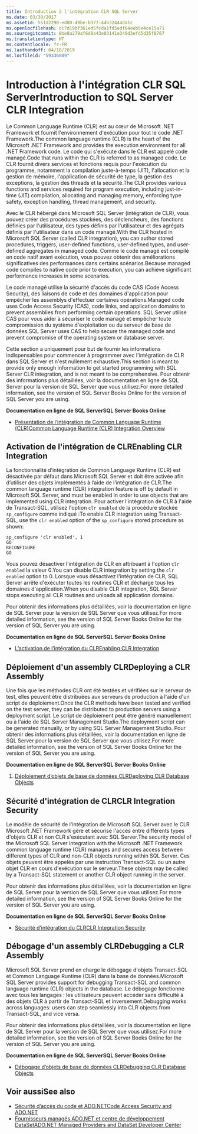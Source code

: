 ```yaml
---
title: Introduction à l'intégration CLR SQL Server
ms.date: 03/30/2017
ms.assetid: 551d2290-ed80-49be-b377-44b32444da1c
ms.openlocfilehash: dc7d19bf361ed5fcda1fd5edf64eeb5e4ce15a71
ms.sourcegitcommit: 0be8a279af6d8a43e03141e349d3efd5d35f8767
ms.translationtype: HT
ms.contentlocale: fr-FR
ms.lasthandoff: 04/18/2019
ms.locfileid: "59336809"
---
```

# <a name="introduction-to-sql-server-clr-integration"></a><span data-ttu-id="494f7-102">Introduction à l'intégration CLR SQL Server</span><span class="sxs-lookup"><span data-stu-id="494f7-102">Introduction to SQL Server CLR Integration</span></span>
<span data-ttu-id="494f7-103">Le Common Language Runtime (CLR) est au cœur de Microsoft .NET Framework et fournit l'environnement d'exécution pour tout le code .NET Framework.</span><span class="sxs-lookup"><span data-stu-id="494f7-103">The common language runtime (CLR) is the heart of the Microsoft .NET Framework and provides the execution environment for all .NET Framework code.</span></span> <span data-ttu-id="494f7-104">Le code qui s'exécute dans le CLR est appelé code managé.</span><span class="sxs-lookup"><span data-stu-id="494f7-104">Code that runs within the CLR is referred to as managed code.</span></span> <span data-ttu-id="494f7-105">Le CLR fournit divers services et fonctions requis pour l'exécution du programme, notamment la compilation juste-à-temps (JIT), l'allocation et la gestion de mémoire, l'application de sécurité de type, la gestion des exceptions, la gestion des threads et la sécurité.</span><span class="sxs-lookup"><span data-stu-id="494f7-105">The CLR provides various functions and services required for program execution, including just-in-time (JIT) compilation, allocating and managing memory, enforcing type safety, exception handling, thread management, and security.</span></span>  
  
 <span data-ttu-id="494f7-106">Avec le CLR hébergé dans Microsoft SQL Server (intégration de CLR), vous pouvez créer des procédures stockées, des déclencheurs, des fonctions définies par l'utilisateur, des types définis par l'utilisateur et des agrégats définis par l'utilisateur dans un code managé.</span><span class="sxs-lookup"><span data-stu-id="494f7-106">With the CLR hosted in Microsoft SQL Server (called CLR integration), you can author stored procedures, triggers, user-defined functions, user-defined types, and user-defined aggregates in managed code.</span></span> <span data-ttu-id="494f7-107">Comme le code managé est compilé en code natif avant exécution, vous pouvez obtenir des améliorations significatives des performances dans certains scénarios.</span><span class="sxs-lookup"><span data-stu-id="494f7-107">Because managed code compiles to native code prior to execution, you can achieve significant performance increases in some scenarios.</span></span>  
  
 <span data-ttu-id="494f7-108">Le code managé utilise la sécurité d'accès du code CAS (Code Access Security), des liaisons de code et des domaines d'application pour empêcher les assemblys d'effectuer certaines opérations.</span><span class="sxs-lookup"><span data-stu-id="494f7-108">Managed code uses Code Access Security (CAS), code links, and application domains to prevent assemblies from performing certain operations.</span></span> <span data-ttu-id="494f7-109">SQL Server utilise CAS pour vous aider à sécuriser le code managé et empêcher toute compromission du système d'exploitation ou du serveur de base de données.</span><span class="sxs-lookup"><span data-stu-id="494f7-109">SQL Server uses CAS to help secure the managed code and prevent compromise of the operating system or database server.</span></span>  
  
 <span data-ttu-id="494f7-110">Cette section a uniquement pour but de fournir les informations indispensables pour commencer à programmer avec l'intégration de CLR dans SQL Server et n'est nullement exhaustive.</span><span class="sxs-lookup"><span data-stu-id="494f7-110">This section is meant to provide only enough information to get started programming with SQL Server CLR integration, and is not meant to be comprehensive.</span></span> <span data-ttu-id="494f7-111">Pour obtenir des informations plus détaillées, voir la documentation en ligne de SQL Server pour la version de SQL Server que vous utilisez.</span><span class="sxs-lookup"><span data-stu-id="494f7-111">For more detailed information, see the version of SQL Server Books Online for the version of SQL Server you are using.</span></span>  
  
 <span data-ttu-id="494f7-112">**Documentation en ligne de SQL Server**</span><span class="sxs-lookup"><span data-stu-id="494f7-112">**SQL Server Books Online**</span></span>  
  
-   [<span data-ttu-id="494f7-113">Présentation de l’intégration de Common Language Runtime (CLR)</span><span class="sxs-lookup"><span data-stu-id="494f7-113">Common Language Runtime (CLR) Integration Overview</span></span>](https://go.microsoft.com/fwlink/?LinkId=115242)  
  
## <a name="enabling-clr-integration"></a><span data-ttu-id="494f7-114">Activation de l'intégration de CLR</span><span class="sxs-lookup"><span data-stu-id="494f7-114">Enabling CLR Integration</span></span>  
 <span data-ttu-id="494f7-115">La fonctionnalité d’intégration de Common Language Runtime (CLR) est désactivée par défaut dans Microsoft SQL Server et doit être activée afin d’utiliser des objets implémentés à l’aide de l’intégration de CLR.</span><span class="sxs-lookup"><span data-stu-id="494f7-115">The common language runtime (CLR) integration feature is off by default in Microsoft SQL Server, and must be enabled in order to use objects that are implemented using CLR integration.</span></span> <span data-ttu-id="494f7-116">Pour activer l'intégration de CLR à l'aide de Transact-SQL, utilisez l'option `clr enabled` de la procédure stockée `sp_configure` comme indiqué :</span><span class="sxs-lookup"><span data-stu-id="494f7-116">To enable CLR integration using Transact-SQL, use the `clr enabled` option of the `sp_configure` stored procedure as shown:</span></span>  
  
```  
sp_configure 'clr enabled', 1  
GO  
RECONFIGURE  
GO  
```  
  
 <span data-ttu-id="494f7-117">Vous pouvez désactiver l'intégration de CLR en attribuant à l'option `clr enabled` la valeur 0.</span><span class="sxs-lookup"><span data-stu-id="494f7-117">You can disable CLR integration by setting the `clr enabled` option to 0.</span></span> <span data-ttu-id="494f7-118">Lorsque vous désactivez l'intégration de CLR, SQL Server arrête d'exécuter toutes les routines CLR et décharge tous les domaines d'application.</span><span class="sxs-lookup"><span data-stu-id="494f7-118">When you disable CLR integration, SQL Server stops executing all CLR routines and unloads all application domains.</span></span>  
  
 <span data-ttu-id="494f7-119">Pour obtenir des informations plus détaillées, voir la documentation en ligne de SQL Server pour la version de SQL Server que vous utilisez.</span><span class="sxs-lookup"><span data-stu-id="494f7-119">For more detailed information, see the version of SQL Server Books Online for the version of SQL Server you are using.</span></span>  
  
 <span data-ttu-id="494f7-120">**Documentation en ligne de SQL Server**</span><span class="sxs-lookup"><span data-stu-id="494f7-120">**SQL Server Books Online**</span></span>  
  
-   [<span data-ttu-id="494f7-121">L’activation de l’intégration du CLR</span><span class="sxs-lookup"><span data-stu-id="494f7-121">Enabling CLR Integration</span></span>](https://go.microsoft.com/fwlink/?LinkId=115230)  
  
## <a name="deploying-a-clr-assembly"></a><span data-ttu-id="494f7-122">Déploiement d'un assembly CLR</span><span class="sxs-lookup"><span data-stu-id="494f7-122">Deploying a CLR Assembly</span></span>  
 <span data-ttu-id="494f7-123">Une fois que les méthodes CLR ont été testées et vérifiées sur le serveur de test, elles peuvent être distribuées aux serveurs de production à l'aide d'un script de déploiement.</span><span class="sxs-lookup"><span data-stu-id="494f7-123">Once the CLR methods have been tested and verified on the test server, they can be distributed to production servers using a deployment script.</span></span> <span data-ttu-id="494f7-124">Le script de déploiement peut être généré manuellement ou à l'aide de SQL Server Management Studio.</span><span class="sxs-lookup"><span data-stu-id="494f7-124">The deployment script can be generated manually, or by using SQL Server Management Studio.</span></span> <span data-ttu-id="494f7-125">Pour obtenir des informations plus détaillées, voir la documentation en ligne de SQL Server pour la version de SQL Server que vous utilisez.</span><span class="sxs-lookup"><span data-stu-id="494f7-125">For more detailed information, see the version of SQL Server Books Online for the version of SQL Server you are using.</span></span>  
  
 <span data-ttu-id="494f7-126">**Documentation en ligne de SQL Server**</span><span class="sxs-lookup"><span data-stu-id="494f7-126">**SQL Server Books Online**</span></span>  
  
1. [<span data-ttu-id="494f7-127">Déploiement d’objets de base de données CLR</span><span class="sxs-lookup"><span data-stu-id="494f7-127">Deploying CLR Database Objects</span></span>](https://go.microsoft.com/fwlink/?LinkId=115232)  
  
## <a name="clr-integration-security"></a><span data-ttu-id="494f7-128">Sécurité d'intégration de CLR</span><span class="sxs-lookup"><span data-stu-id="494f7-128">CLR Integration Security</span></span>  
 <span data-ttu-id="494f7-129">Le modèle de sécurité de l'intégration de Microsoft SQL Server avec le CLR Microsoft .NET Framework gère et sécurise l'accès entre différents types d'objets CLR et non CLR s'exécutant avec SQL Server.</span><span class="sxs-lookup"><span data-stu-id="494f7-129">The security model of the Microsoft SQL Server integration with the Microsoft .NET Framework common language runtime (CLR) manages and secures access between different types of CLR and non-CLR objects running within SQL Server.</span></span> <span data-ttu-id="494f7-130">Ces objets peuvent être appelés par une instruction Transact-SQL ou un autre objet CLR en cours d'exécution sur le serveur.</span><span class="sxs-lookup"><span data-stu-id="494f7-130">These objects may be called by a Transact-SQL statement or another CLR object running in the server.</span></span>  
  
 <span data-ttu-id="494f7-131">Pour obtenir des informations plus détaillées, voir la documentation en ligne de SQL Server pour la version de SQL Server que vous utilisez.</span><span class="sxs-lookup"><span data-stu-id="494f7-131">For more detailed information, see the version of SQL Server Books Online for the version of SQL Server you are using.</span></span>  
  
 <span data-ttu-id="494f7-132">**Documentation en ligne de SQL Server**</span><span class="sxs-lookup"><span data-stu-id="494f7-132">**SQL Server Books Online**</span></span>  
  
-   [<span data-ttu-id="494f7-133">Sécurité d’intégration du CLR</span><span class="sxs-lookup"><span data-stu-id="494f7-133">CLR Integration Security</span></span>](https://go.microsoft.com/fwlink/?LinkId=115234)  
  
## <a name="debugging-a-clr-assembly"></a><span data-ttu-id="494f7-134">Débogage d'un assembly CLR</span><span class="sxs-lookup"><span data-stu-id="494f7-134">Debugging a CLR Assembly</span></span>  
 <span data-ttu-id="494f7-135">Microsoft SQL Server prend en charge le débogage d'objets Transact-SQL et Common Language Runtime (CLR) dans la base de données.</span><span class="sxs-lookup"><span data-stu-id="494f7-135">Microsoft SQL Server provides support for debugging Transact-SQL and common language runtime (CLR) objects in the database.</span></span> <span data-ttu-id="494f7-136">Le débogage fonctionne avec tous les langages : les utilisateurs peuvent accéder sans difficulté à des objets CLR à partir de Transact-SQL et inversement.</span><span class="sxs-lookup"><span data-stu-id="494f7-136">Debugging works across languages: users can step seamlessly into CLR objects from Transact-SQL, and vice versa.</span></span>  
  
 <span data-ttu-id="494f7-137">Pour obtenir des informations plus détaillées, voir la documentation en ligne de SQL Server pour la version de SQL Server que vous utilisez.</span><span class="sxs-lookup"><span data-stu-id="494f7-137">For more detailed information, see the version of SQL Server Books Online for the version of SQL Server you are using.</span></span>  
  
 <span data-ttu-id="494f7-138">**Documentation en ligne de SQL Server**</span><span class="sxs-lookup"><span data-stu-id="494f7-138">**SQL Server Books Online**</span></span>  
  
-   [<span data-ttu-id="494f7-139">Débogage d’objets de base de données CLR</span><span class="sxs-lookup"><span data-stu-id="494f7-139">Debugging CLR Database Objects</span></span>](https://go.microsoft.com/fwlink/?LinkId=115236)  
  
## <a name="see-also"></a><span data-ttu-id="494f7-140">Voir aussi</span><span class="sxs-lookup"><span data-stu-id="494f7-140">See also</span></span>

- [<span data-ttu-id="494f7-141">Sécurité d’accès du code et ADO.NET</span><span class="sxs-lookup"><span data-stu-id="494f7-141">Code Access Security and ADO.NET</span></span>](../../../../../docs/framework/data/adonet/code-access-security.md)
- [<span data-ttu-id="494f7-142">Fournisseurs managés ADO.NET et centre de développement DataSet</span><span class="sxs-lookup"><span data-stu-id="494f7-142">ADO.NET Managed Providers and DataSet Developer Center</span></span>](https://go.microsoft.com/fwlink/?LinkId=217917)
